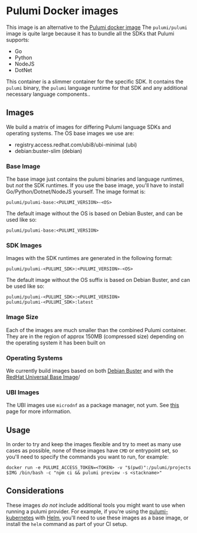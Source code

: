 # Pulumi Docker images

This image is an alternative to the [Pulumi docker image](https://hub.docker.com/r/pulumi/pulumi)
The `pulumi/pulumi` image is quite large because it has to bundle all the SDKs that Pulumi supports:

  - Go
  - Python
  - NodeJS
  - DotNet

This container is a slimmer container for the specific SDK. It contains the `pulumi` binary, the `pulumi` language runtime
for that SDK and any additional necessary language components..

## Images

We build a matrix of images for differing Pulumi language SDKs and operating systems. The OS base images we use are:

  - registry.access.redhat.com/ubi8/ubi-minimal (ubi)
  - debian:buster-slim (debian)

### Base Image

The base image just contains the pulumi binaries and language runtimes, but _not_ the SDK runtimes. If you use the base
image, you'll have to install Go/Python/Dotnet/NodeJS yourself. The image format is:

```
pulumi/pulumi-base:<PULUMI_VERSION>-<OS>
```

The default image without the OS is based on Debian Buster, and can be used like so:

```
pulumi/pulumi-base:<PULUMI_VERSION>
```

### SDK Images

Images with the SDK runtimes are generated in the following format:

```
pulumi/pulumi-<PULUMI_SDK>:<PULUMI_VERSION>-<OS>
```

The default image without the OS suffix is based on Debian Buster, and can be used like so:

```
pulumi/pulumi-<PULUMI_SDK>:<PULUMI_VERSION>
pulumi/pulumi-<PULUMI_SDK>:latest
```

### Image Size

Each of the images are much smaller than the combined Pulumi container. They are in the region of approx 150MB (compressed size)
depending on the operating system it has been built on

### Operating Systems

We currently build images based on both [Debian Buster](https://wiki.debian.org/DebianBuster) and with the [RedHat Universal Base Image](https://www.redhat.com/en/blog/introducing-red-hat-universal-base-image)/

### UBI Images

The UBI images use `microdnf` as a package manager, not yum. See [this](https://github.com/rpm-software-management/microdnf) page for more information.

## Usage

In order to try and keep the images flexible and try to meet as many use cases as possible, none of these images have `CMD` or entrypoint set, so you'll need to specify the commands you want to run, for example:

```
docker run -e PULUMI_ACCESS_TOKEN=<TOKEN> -v "$(pwd)":/pulumi/projects $IMG /bin/bash -c "npm ci && pulumi preview -s <stackname>"
```

## Considerations

These images _do not_ include additional tools you might want to use when running a pulumi provider. For example, if 
you're using the [pulumi-kubernetes](https://github.com/pulumi/pulumi-kubernetes) with [Helm](https://helm.sh/), you'll 
need to use these images as a base image, or install the `helm` command as part of your CI setup.
